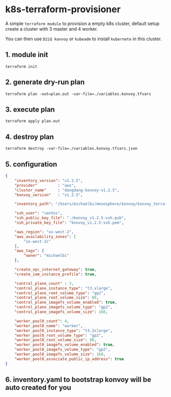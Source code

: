 # k8s-terraform-provisioner

A simple `terraform module` to provision a empty k8s cluster, default setup create a cluster with 3 master and 4 worker.

You can then use `D2iQ konvoy` or `kubeadm` to install `kubernete` in this cluster. 


## 1. module init

```
terraform init
```

## 2. generate dry-run plan

```
terraform plan -out=plan.out -var-file=./variables.konvoy.tfvars
```

## 3. execute plan
```
terraform apply plan.out
```

## 4. destroy plan

```
terraform destroy -var-file=./variables.konvoy.tfvars.json
```

## 5. configuration

```json
{
    "inventory_version": "v1.2.5",
    "provider"         : "aws",
    "cluster_name"     : "dangdang-konvoy-v1.2.5",
    "konvoy_version"   : "v1.2.5",

    "inventory_path": "/Users/michaelbi/mesosphere/konvoy/konvoy_terraform/v1.2.5/aws/inventory.yaml",

    "ssh_user": "centos",
    "ssh_public_key_file": "./konvoy_v1.2.5-ssh.pub", 
    "ssh_private_key_file": "konvoy_v1.2.5-ssh.pem",

    "aws_region": "us-west-2",
    "aws_availability_zones": [
        "us-west-2c"
    ],
    "aws_tags": {
        "owner": "michaelbi"
    },

    "create_vpc_internet_gateway": true,
    "create_iam_instance_profile": true,

    "control_plane_count" : 3,
    "control_plane_instance_type": "t3.xlarge",
    "control_plane_root_volume_type": "gp2",
    "control_plane_root_volume_size": 80,
    "control_plane_imagefs_volume_enabled": true,
    "control_plane_imagefs_volume_type": "gp2",
    "control_plane_imagefs_volume_size": 160,

    "worker_pool0_count": 4,
    "worker_pool0_name": "worker",
    "worker_pool0_instance_type": "t3.2xlarge",
    "worker_pool0_root_volume_type": "gp2",
    "worker_pool0_root_volume_size": 80,
    "worker_pool0_imagefs_volume_enabled": true,
    "worker_pool0_imagefs_volume_type": "gp2",
    "worker_pool0_imagefs_volume_size": 160,
    "worker_pool0_associate_public_ip_address": true
}
```

## 6. inventory.yaml to bootstrap konvoy will be auto created for you

